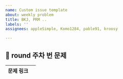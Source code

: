 ```yaml
---
name: Custom issue template
about: weekly problem
title: BKJ, PRM ..
labels: ''
assignees: appleSimple, Komo1284, pable91, kroosy

---
```


## 🔗 round 주차 번 문제
|문제 링크||
|--|--|
